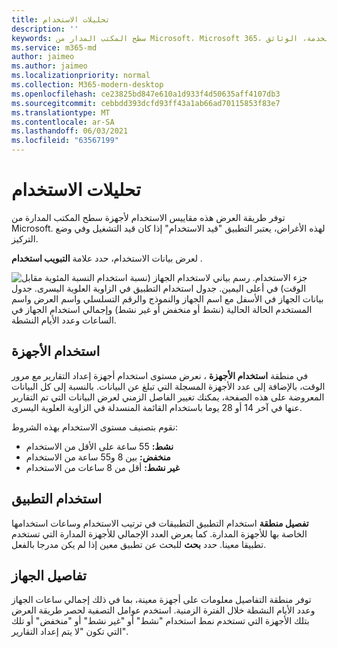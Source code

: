```yaml
---
title: تحليلات الاستخدام
description: ''
keywords: سطح المكتب المدار من Microsoft، Microsoft 365، الخدمة، الوثائق
ms.service: m365-md
author: jaimeo
ms.author: jaimeo
ms.localizationpriority: normal
ms.collection: M365-modern-desktop
ms.openlocfilehash: ce23825bd847e610a1d933f4d50635aff4107db3
ms.sourcegitcommit: cebbdd393dcfd93ff43a1ab66ad70115853f83e7
ms.translationtype: MT
ms.contentlocale: ar-SA
ms.lasthandoff: 06/03/2021
ms.locfileid: "63567199"
---
```

# <a name="usage-insights"></a>تحليلات الاستخدام
توفر طريقة العرض هذه مقاييس الاستخدام لأجهزة سطح المكتب المدارة من Microsoft. لهذه الأغراض، يعتبر التطبيق "قيد الاستخدام" إذا كان قيد التشغيل وفي وضع التركيز.

لعرض بيانات الاستخدام، حدد علامة **التبويب استخدام** .

![جزء الاستخدام. رسم بياني لاستخدام الجهاز (نسبة استخدام النسبة المئوية مقابل الوقت) في أعلى اليمين. جدول استخدام التطبيق في الزاوية العلوية اليسرى. جدول بيانات الجهاز في الأسفل مع اسم الجهاز والنموذج والرقم التسلسلي واسم العرض واسم المستخدم الحالة الحالية (نشط أو منخفض أو غير نشط) وإجمالي استخدام الجهاز في الساعات وعدد الأيام النشطة.](../../media/insights_usage.png)

## <a name="device-usage"></a>استخدام الأجهزة

في منطقة **استخدام الأجهزة** ، نعرض مستوى استخدام أجهزة إعداد التقارير مع مرور الوقت، بالإضافة إلى عدد الأجهزة المسجلة التي تبلغ عن البيانات. بالنسبة إلى كل البيانات المعروضة على هذه الصفحة، يمكنك تغيير الفاصل الزمني لعرض البيانات التي تم التقارير عنها في آخر 14 أو 28 يوما باستخدام القائمة المنسدلة في الزاوية العلوية اليسرى.

نقوم بتصنيف مستوى الاستخدام بهذه الشروط:

- **نشط:** 55 ساعة على الأقل من الاستخدام
- **منخفض:** بين 8 و55 ساعة من الاستخدام
- **غير نشط:** أقل من 8 ساعات من الاستخدام




## <a name="application-usage"></a>استخدام التطبيق

**تفصيل منطقة** استخدام التطبيق التطبيقات في ترتيب الاستخدام وساعات استخدامها الخاصة بها للأجهزة المدارة. كما يعرض العدد الإجمالي للأجهزة المدارة التي تستخدم تطبيقا معينا. حدد **بحث** للبحث عن تطبيق معين إذا لم يكن مدرجا بالفعل.


## <a name="device-details"></a>تفاصيل الجهاز
توفر منطقة التفاصيل معلومات على أجهزة معينة، بما في ذلك إجمالي ساعات الجهاز وعدد الأيام النشطة خلال الفترة الزمنية. استخدم عوامل التصفية لحصر طريقة العرض بتلك الأجهزة التي تستخدم نمط استخدام "نشط" أو "غير نشط" أو "منخفض" أو تلك التي تكون "لا يتم إعداد التقارير". 
